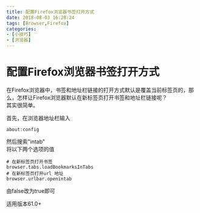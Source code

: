 ```yaml
---
title: 配置Firefox浏览器书签打开方式
date: 2018-08-03 16:28:24
tags: [Browser,Firefox]
categories:
- [小技巧]
- [浏览器]
---
```


# 配置Firefox浏览器书签打开方式
在Firefox浏览器中，书签和地址栏链接的打开方式默认是覆盖当前标签页的，那么，怎样让Firefox浏览器默认在新标签页打开书签和地址栏链接呢？  
其实很简单。

<!-- more -->

首先，在浏览器地址栏输入
```
about:config
```
然后搜索"intab"  
将以下两个选项的值
```
# 在新标签页打开书签
browser.tabs.loadBookmarksInTabs
# 在新标签页打开url 地址
browser.urlbar.openintab
```
由false改为true即可

适用版本61.0+